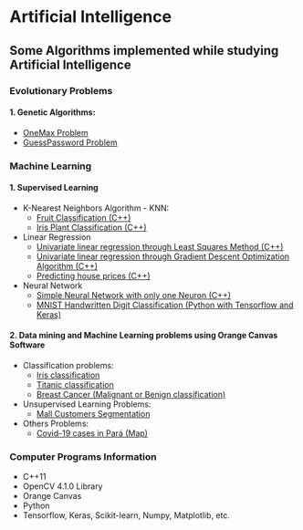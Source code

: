 # Artificial Intelligence
## Some Algorithms implemented while studying Artificial Intelligence
### Evolutionary Problems
#### 1. Genetic Algorithms:
   - [OneMax Problem](https://github.com/AnneLivia/ArtificialIntelligence/tree/master/Evolutionary%20Algorithms/OneMax%20Problem)
   - [GuessPassword Problem](https://github.com/AnneLivia/ArtificialIntelligence/tree/master/Evolutionary%20Algorithms/GuessPassword)
### Machine Learning 
#### 1. Supervised Learning
   - K-Nearest Neighbors Algorithm - KNN:
     - [Fruit Classification (C++) ](https://github.com/AnneLivia/ArtificialIntelligence/tree/master/Machine%20Learning/KNN%20Algorithm%20(Fruit%20dataset))
     - [Iris Plant Classification (C++)](https://github.com/AnneLivia/ArtificialIntelligence/tree/master/Machine%20Learning/KNN%20Algorithm%20(Iris%20Data%20Set))
   - Linear Regression
     - [Univariate linear regression through Least Squares Method (C++)](https://github.com/AnneLivia/ArtificialIntelligence/tree/master/Machine%20Learning/Linear%20Regression)
     - [Univariate linear regression through Gradient Descent Optimization Algorithm (C++)](https://github.com/AnneLivia/ArtificialIntelligence/tree/master/Machine%20Learning/Gradient%20Decent%20(Linear%20Regression))
     - [Predicting house prices (C++)](https://github.com/AnneLivia/ArtificialIntelligence/tree/master/Machine%20Learning/Predict%20Housing%20Prices)
   - Neural Network
      - [Simple Neural Network with only one Neuron (C++)](https://github.com/AnneLivia/ArtificialIntelligence/tree/master/Machine%20Learning/Simple%20Neural%20Network)
      - [MNIST Handwritten Digit Classification (Python with Tensorflow and Keras)](https://github.com/AnneLivia/ArtificialIntelligence/tree/master/Machine%20Learning/ML%20With%20Python/TensorFlow/MNIST%20Handwritten%20Digit%20Classification)
#### 2. Data mining and Machine Learning problems using Orange Canvas Software
   - Classification problems:
     - [Iris classification](https://github.com/AnneLivia/ArtificialIntelligence/blob/master/Machine%20Learning/Orange%20Canvas/IrisDataSetOrange.ows)
     - [Titanic classification](https://github.com/AnneLivia/ArtificialIntelligence/blob/master/Machine%20Learning/Orange%20Canvas/titanicOrange.ows)
     - [Breast Cancer (Malignant or Benign classification)](https://github.com/AnneLivia/ArtificialIntelligence/blob/master/Machine%20Learning/Orange%20Canvas/breast_cancer_benignORmalignant.ows)
   - Unsupervised Learning Problems:
     - [Mall Customers Segmentation](https://github.com/AnneLivia/ArtificialIntelligence/blob/master/Machine%20Learning/Orange%20Canvas/MallCustomerSegmentationData.ows)
   - Others Problems:
     - [Covid-19 cases in Pará (Map)](https://github.com/AnneLivia/ArtificialIntelligence/blob/master/Machine%20Learning/Orange%20Canvas/covid_map_para.ows)
### Computer Programs Information
  - C++11
  - OpenCV 4.1.0 Library
  - Orange Canvas
  - Python
  - Tensorflow, Keras, Scikit-learn, Numpy, Matplotlib, etc.
